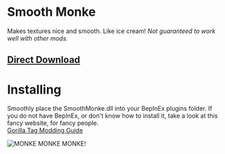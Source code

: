 # Smooth Monke
Makes textures nice and smooth. Like ice cream!
*Not guaranteed to work well with other mods.*
## [Direct Download](https://github.com/auralius-dev/SmoothMonke/releases/download/1.0.0/SmoothMonke.dll)

# Installing
Smoothly place the SmoothMonke.dll into your BepInEx plugins folder. If you do not have BepInEx, or don't know how to install it, take a look at this fancy website, for fancy people.\
[Gorilla Tag Modding Guide](https://gorillatagmodding.burrito.software/)

![MONKE MONKE MONKE!](https://raw.githubusercontent.com/auralius-dev/SmoothMonke/main/img/smooth_monke.jpg)